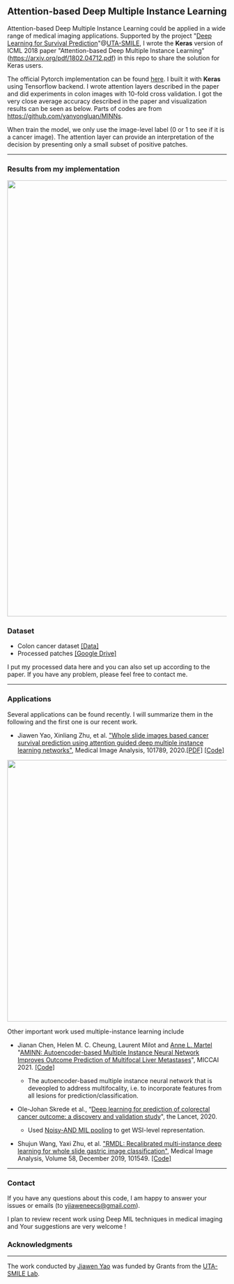 ## Attention-based Deep Multiple Instance Learning

Attention-based Deep Multiple Instance Learning could be applied in a wide range of medical imaging applications. Supported by the project "[Deep Learning for Survival Prediction](http://ranger.uta.edu/~huang/R_Survival.htm)"@[UTA-SMILE](http://ranger.uta.edu/~huang/), I wrote the **Keras** version of ICML 2018 paper "Attention-based Deep Multiple Instance Learning" (https://arxiv.org/pdf/1802.04712.pdf) in this repo to share the solution for Keras users. 

The official Pytorch implementation can be found [here](https://github.com/AMLab-Amsterdam/AttentionDeepMIL). I built it with **Keras** using Tensorflow backend. I wrote attention layers described in the paper and did experiments in colon images with 10-fold cross validation. I got the very close average accuracy described in the paper and visualization results can be seen as below. Parts of codes are from https://github.com/yanyongluan/MINNs.

When train the model, we only use the image-level label (0 or 1 to see if it is a cancer image). The attention layer can provide an interpretation of the decision by presenting only a small subset of positive patches.

---

### Results from my implementation

<p align="center">
  <img align="center" src="result.png" width="1000">
</p>

### Dataset
- Colon cancer dataset [[Data]](https://warwick.ac.uk/fac/sci/dcs/research/tia/data/crchistolabelednucleihe/)
- Processed patches [[Google Drive]](https://drive.google.com/file/d/1RcNlwg0TwaZoaFO0uMXHFtAo_DCVPE6z/view?usp=sharing)

I put my processed data here and you can also set up according to the paper. If you have any problem, please feel free to contact me.

---
### Applications

Several applications can be found recently. I will summarize them in the following and the first one is our recent work.

 - Jiawen Yao, Xinliang Zhu, et al. ["Whole slide images based cancer survival prediction using attention guided deep multiple instance learning networks"](https://www.sciencedirect.com/science/article/abs/pii/S1361841520301535?dgcid=rss_sd_all), Medical Image Analysis, 101789, 2020.[[PDF]](https://arxiv.org/pdf/2009.11169.pdf) [[Code]](https://github.com/uta-smile/DeepAttnMISL)
<p align="center">
  <img align="center" src="https://camo.githubusercontent.com/1f2a461a631d381a19905e87638440253cd86e44/68747470733a2f2f6172732e656c732d63646e2e636f6d2f636f6e74656e742f696d6167652f312d73322e302d53313336313834313532303330313533352d6678315f6c72672e6a7067" width="600">
</p>

Other important work used multiple-instance learning include
 - Jianan Chen, Helen M. C. Cheung, Laurent Milot and [Anne L. Martel](http://martellab.com/) "[AMINN: Autoencoder-based Multiple Instance Neural Network Improves Outcome Prediction of Multifocal Liver Metastases](https://arxiv.org/pdf/2012.06875.pdf)", MICCAI 2021.  [[Code]](https://github.com/martellab-sri/AMINN)
    - The autoencoder-based multiple instance neural network that is deveopled to address multifocality, i.e. to incorporate features from all lesions for prediction/classification.

 - Ole-Johan Skrede et al., “[Deep learning for prediction of colorectal cancer outcome: a discovery and validation study](https://www.thelancet.com/journals/lancet/article/PIIS0140-6736(19)32998-8/fulltext)", the Lancet, 2020.
    - Used [Noisy-AND MIL pooling](https://academic.oup.com/bioinformatics/article/32/12/i52/2288769) to get WSI-level representation.

  - Shujun Wang, Yaxi Zhu, et al. ["RMDL: Recalibrated multi-instance deep learning for whole slide gastric image classification"](https://arxiv.org/abs/2010.06440), Medical Image Analysis, Volume 58, December 2019, 101549. [[Code]](https://github.com/EmmaW8/RMDL)
---
### Contact
If you have any questions about this code, I am happy to answer your issues or emails (to yjiaweneecs@gmail.com).

I plan to review recent work using Deep MIL techniques in medical imaging and Your suggestions are very welcome ! 

### Acknowledgments
--------------------
The work conducted by [Jiawen Yao](https://utayao.github.io/) was funded by Grants from the [UTA-SMILE Lab](https://github.com/uta-smile).

